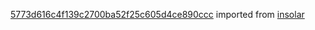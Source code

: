 [5773d616c4f139c2700ba52f25c605d4ce890ccc](https://github.com/insolar/insolar/commit/5773d616c4f139c2700ba52f25c605d4ce890ccc) imported from [insolar](https://github.com/insolar/insolar)
